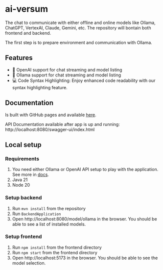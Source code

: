 # ai-versum

The chat to communicate with either offline and online models like Ollama, ChatGPT, VertexAI, Claude, Gemini, etc.
The repository will bontain both frontend and backend. 

The first step is to prepare environment and communication with Ollama.

## Features

* 🤖 OpenAI support for chat streaming and model listing
* 🤖 Ollama support for chat streaming and model listing
* 💻 Code Syntax Highlighting: Enjoy enhanced code readability with our syntax highlighting feature.

## Documentation
Is built with GitHub pages and available [here](https://ai-versum.github.io/ai-versum/).

API Documentation available after app is up and running: http://localhost:8080/swagger-ui/index.html

## Local setup
### Requirements
1. You need either Ollama or OpenAI API setup to play with the application. See more in [docs](https://ai-versum.github.io/ai-versum/#configuration).
2. Java 21
3. Node 20

### Setup backend
1. Run `mvn install` from the repository
2. Run `BackendApplication`
3. Open http://localhost:8080/model/ollama in the browser. You should be able to see a list of installed models.

### Setup frontend
1. Run `npm install` from the frontend directory
2. Run `npm start` from the frontend directory
3. Open http://localhost:5173 in the browser. You should be able to see the model selection.
